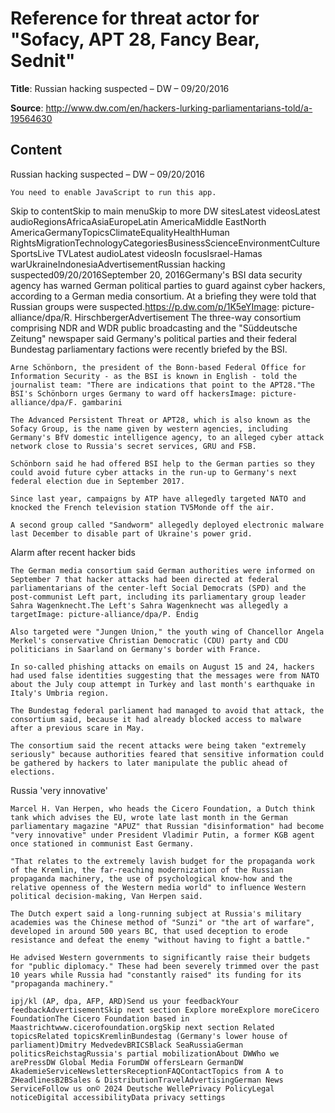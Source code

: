 # Reference for threat actor for "Sofacy, APT 28, Fancy Bear, Sednit"

**Title**: Russian hacking suspected – DW – 09/20/2016

**Source**: http://www.dw.com/en/hackers-lurking-parliamentarians-told/a-19564630

## Content

















Russian hacking suspected – DW – 09/20/2016





    You need to enable JavaScript to run this app.
  
Skip to contentSkip to main menuSkip to more DW sitesLatest videosLatest audioRegionsAfricaAsiaEuropeLatin AmericaMiddle EastNorth AmericaGermanyTopicsClimateEqualityHealthHuman RightsMigrationTechnologyCategoriesBusinessScienceEnvironmentCultureSportsLive TVLatest audioLatest videosIn focusIsrael-Hamas warUkraineIndonesiaAdvertisementRussian hacking suspected09/20/2016September 20, 2016Germany's BSI data security agency has warned German political parties to guard against cyber hackers, according to a German media consortium. At a briefing they were told that Russian groups were suspected.https://p.dw.com/p/1K5eYImage: picture-alliance/dpa/R. HirschbergerAdvertisement
	The three-way consortium comprising NDR and WDR public broadcasting and the "Süddeutsche Zeitung" newspaper said Germany's political parties and their federal Bundestag parliamentary factions were recently briefed by the BSI.

	Arne Schönborn, the president of the Bonn-based Federal Office for Information Security - as the BSI is known in English - told the journalist team: "There are indications that point to the APT28."The BSI's Schönborn urges Germany to ward off hackersImage: picture-alliance/dpa/F. gambarini

	The Advanced Persistent Threat or APT28, which is also known as the Sofacy Group, is the name given by western agencies, including Germany's BfV domestic intelligence agency, to an alleged cyber attack network close to Russia's secret services, GRU and FSB.

	Schönborn said he had offered BSI help to the German parties so they could avoid future cyber attacks in the run-up to Germany's next federal election due in September 2017.

	Since last year, campaigns by ATP have allegedly targeted NATO and knocked the French television station TV5Monde off the air.

	A second group called "Sandworm" allegedly deployed electronic malware last December to disable part of Ukraine's power grid.

Alarm after recent hacker bids

	The German media consortium said German authorities were informed on September 7 that hacker attacks had been directed at federal parliamentarians of the center-left Social Democrats (SPD) and the post-communist Left part, including its parliamentary group leader Sahra Wagenknecht.The Left's Sahra Wagenknecht was allegedly a targetImage: picture-alliance/dpa/P. Endig

	Also targeted were "Jungen Union," the youth wing of Chancellor Angela Merkel's conservative Christian Democratic (CDU) party and CDU politicians in Saarland on Germany's border with France.

	In so-called phishing attacks on emails on August 15 and 24, hackers had used false identities suggesting that the messages were from NATO about the July coup attempt in Turkey and last month's earthquake in Italy's Umbria region.

	The Bundestag federal parliament had managed to avoid that attack, the consortium said, because it had already blocked access to malware after a previous scare in May.

	The consortium said the recent attacks were being taken "extremely seriously" because authorities feared that sensitive information could be gathered by hackers to later manipulate the public ahead of elections.

Russia 'very innovative'

	Marcel H. Van Herpen, who heads the Cicero Foundation, a Dutch think tank which advises the EU, wrote late last month in the German parliamentary magazine "APUZ" that Russian "disinformation" had become "very innovative" under President Vladimir Putin, a former KGB agent once stationed in communist East Germany.

	"That relates to the extremely lavish budget for the propaganda work of the Kremlin, the far-reaching modernization of the Russian propaganda machinery, the use of psychological know-how and the relative openness of the Western media world" to influence Western political decision-making, Van Herpen said.

	The Dutch expert said a long-running subject at Russia's military academies was the Chinese method of "Sunzi" or "the art of warfare", developed in around 500 years BC, that used deception to erode resistance and defeat the enemy "without having to fight a battle."

	He advised Western governments to significantly raise their budgets for "public diplomacy." These had been severely trimmed over the past 10 years while Russia had "constantly raised" its funding for its "propaganda machinery."

	ipj/kl (AP, dpa, AFP, ARD)Send us your feedbackYour feedbackAdvertisementSkip next section Explore moreExplore moreCicero FoundationThe Cicero Foundation based in Maastrichtwww.cicerofoundation.orgSkip next section Related topicsRelated topicsKremlinBundestag (Germany's lower house of parliament)Dmitry MedvedevBRICSBlack SeaRussiaGerman politicsReichstagRussia's partial mobilizationAbout DWWho we arePressDW Global Media ForumDW offersLearn GermanDW AkademieServiceNewslettersReceptionFAQContactTopics from A to ZHeadlinesB2BSales & DistributionTravelAdvertisingGerman News ServiceFollow us on© 2024 Deutsche WellePrivacy PolicyLegal noticeDigital accessibilityData privacy settings


